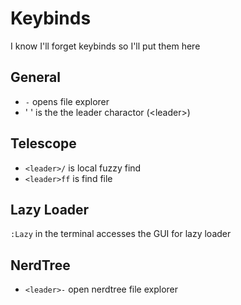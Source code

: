 # Keybinds

I know I'll forget keybinds so I'll put them here

## General

* `-` opens file explorer
* ' ' is the the leader charactor (\<leader\>)

## Telescope

* `<leader>/` is local fuzzy find
* `<leader>ff` is find file

## Lazy Loader
`:Lazy` in the terminal accesses the GUI for lazy loader 

## NerdTree
* `<leader>-` open nerdtree file explorer
